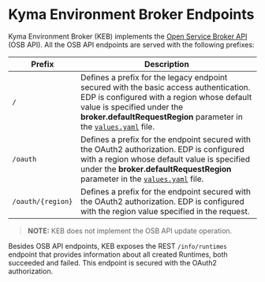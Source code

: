 # Kyma Environment Broker Endpoints

Kyma Environment Broker (KEB) implements the [Open Service Broker API](https://github.com/openservicebrokerapi/servicebroker/blob/v2.14/profile.md#service-metadata) (OSB API). All the OSB API endpoints are served with the following prefixes: 

| Prefix            | Description                                                                                                                                                                                                                                      |
|-------------------|--------------------------------------------------------------------------------------------------------------------------------------------------------------------------------------------------------------------------------------------------|
| `/`               | Defines a prefix for the legacy endpoint secured with the basic access authentication. EDP is configured with a region whose default value is specified under the **broker.defaultRequestRegion** parameter in the [`values.yaml`](./../../chart/compass/charts/kyma-environment-broker/values.yaml) file. |
| `/oauth`          | Defines a prefix for the endpoint secured with the OAuth2 authorization. EDP is configured with a region whose default value is specified under the **broker.defaultRequestRegion** parameter in the [`values.yaml`](./../../chart/compass/charts/kyma-environment-broker/values.yaml) file.               |
| `/oauth/{region}` | Defines a prefix for the endpoint secured with the OAuth2 authorization. EDP is configured with the region value specified in the request.                                                                                                                           |


> **NOTE:** KEB does not implement the OSB API update operation.

Besides OSB API endpoints, KEB exposes the REST `/info/runtimes` endpoint that provides information about all created Runtimes, both succeeded and failed. This endpoint is secured with the OAuth2 authorization.

